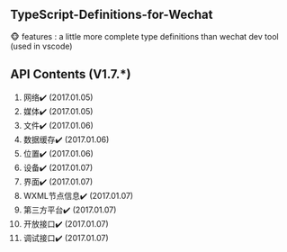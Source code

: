 ## TypeScript-Definitions-for-Wechat

🐵 features : a little more complete type definitions than wechat dev tool  
(used in vscode)
## API Contents (V1.7.*)
1. 网络✔️  (2017.01.05)
2. 媒体✔️  (2017.01.05)
3. 文件✔️  (2017.01.06)
4. 数据缓存✔️  (2017.01.06)
5. 位置✔️  (2017.01.06)
6. 设备✔️  (2017.01.07)
7. 界面✔️  (2017.01.07)
8. WXML节点信息✔️  (2017.01.07)
9. 第三方平台✔️  (2017.01.07)
10. 开放接口✔️  (2017.01.07)
11. 调试接口✔️  (2017.01.07)